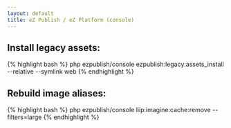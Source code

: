 ```yaml
---
layout: default
title: eZ Publish / eZ Platform (console)
---
```


## Install legacy assets: ##

{% highlight bash %}
php ezpublish/console ezpublish:legacy:assets_install --relative --symlink web
{% endhighlight %}

## Rebuild image aliases: ##

{% highlight bash %}
php ezpublish/console liip:imagine:cache:remove --filters=large
{% endhighlight %}
